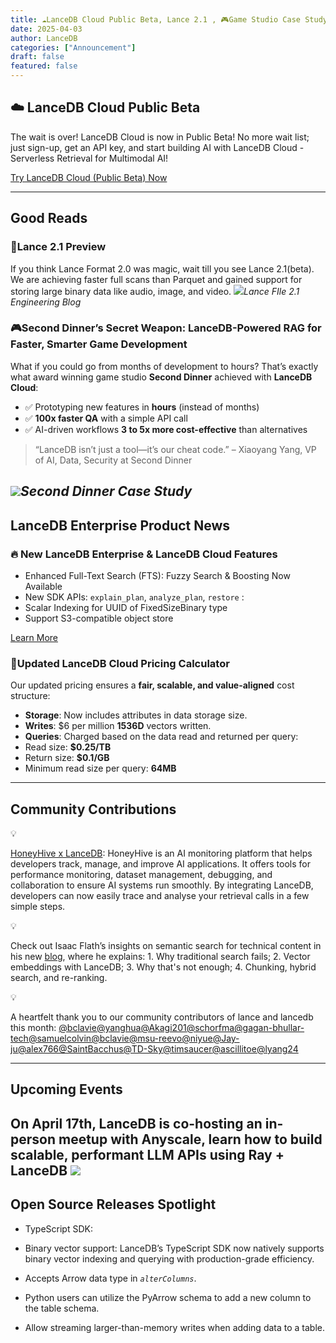 ```yaml
---
title: ☁️LanceDB Cloud Public Beta, Lance 2.1 , 🎮Game Studio Case Study
date: 2025-04-03
author: LanceDB
categories: ["Announcement"]
draft: false
featured: false
---
```


## ☁️ LanceDB Cloud Public Beta

The wait is over! LanceDB Cloud is now in Public Beta! No more wait list; just sign-up, get an API key, and start building AI with LanceDB Cloud - Serverless Retrieval for Multimodal AI!

[Try LanceDB Cloud (Public Beta) Now](https://accounts.lancedb.com/sign-up)

---

## Good Reads

### 👀Lance 2.1 Preview

If you think Lance Format 2.0 was magic, wait till you see Lance 2.1(beta).  We are achieving faster full scans than Parquet and gained support for storing large binary data like audio, image, and video.
[![](https://lh7-rt.googleusercontent.com/docsz/AD_4nXeo6pIleHnELadSTFv1gJk9ND2JjF1klt2O9g8xiP7uXqMYhhXvfuC6IPix1BS6JY4i0BBjFXUYocCsJj0Zgx2gUKEWQBLKC9pRzxp-1FWvlnmOlpDroO3_KHfkjl7QtThC_kyG?key=RTVI5Pv23Ppl3wh7-hRqhXlJ)](__GHOST_URL__/lance-file-2-1-smaller-and-simpler/)*Lance FIle 2.1 Engineering Blog*
### 🎮Second Dinner’s Secret Weapon: LanceDB-Powered RAG for Faster, Smarter Game Development

What if you could go from months of development to hours? That’s exactly what award winning game studio **Second Dinner** achieved with **LanceDB Cloud**:

- ✅ Prototyping new features in **hours** (instead of months)
- ✅ **100x faster QA** with a simple API call
- ✅ AI-driven workflows **3 to 5x more cost-effective** than alternatives

> “LanceDB isn’t just a tool—it’s our cheat code.” – Xiaoyang Yang, VP of AI, Data, Security at Second Dinner

[![](__GHOST_URL__/content/images/2025/04/Screenshot-2025-03-20-at-9.48.05-PM.png)](__GHOST_URL__/second-dinners-secret-weapon-lancedb-powered-rag-for-faster-smarter-game-development/)*Second Dinner Case Study*
---

## LanceDB Enterprise Product News

### 🔥 New LanceDB Enterprise & LanceDB Cloud Features

- Enhanced Full-Text Search (FTS): Fuzzy Search & Boosting Now Available
- New SDK APIs:  `explain_plan`,   `analyze_plan`,   `restore` : 
- Scalar Indexing for UUID of FixedSizeBinary type
- Support S3-compatible object store

[Learn More](https://docs.lancedb.com/changelog/changelog)

### 🧮Updated LanceDB Cloud Pricing Calculator 

Our updated pricing ensures a **fair, scalable, and value-aligned** cost structure:

- **Storage**: Now includes attributes in data storage size.
- **Writes**: $6 per million **1536D** vectors written.
- **Queries**: Charged based on the data read and returned per query:
- Read size: **$0.25/TB**
- Return size: **$0.1/GB**
- Minimum read size per query: **64MB**

---

## Community Contributions

💡

[HoneyHive x LanceDB](https://www.honeyhive.ai/post/moving-ai-applications-to-prod-with-lancedb-and-honeyhive): HoneyHive is an AI monitoring platform that helps developers track, manage, and improve AI applications. It offers tools for performance monitoring, dataset management, debugging, and collaboration to ensure AI systems run smoothly. By integrating LanceDB, developers can now easily trace and analyse your retrieval calls in a few simple steps. 

💡

Check out Isaac Flath’s insights on semantic search for technical content in his new [blog](https://isaacflath.com/blog/blog_post?fpath=posts%2F2025-03-17-Retrieval101.ipynb), where he explains: 1. Why traditional search fails; 2. Vector embeddings with LanceDB; 3. Why that's not enough; 4. Chunking, hybrid search, and re-ranking. 

💡

A heartfelt thank you to our community contributors of lance and lancedb this month: [@bclavie](https://github.com/bclavie)[@yanghua](https://github.com/yanghua)[@Akagi201](https://github.com/Akagi201)[@schorfma](https://github.com/schorfma)[@gagan-bhullar-tech](https://github.com/gagan-bhullar-tech)[@samuelcolvin](https://github.com/samuelcolvin)[@bclavie](https://github.com/bclavie)[@msu-reevo](https://github.com/msu-reevo)[@niyue](https://github.com/niyue)[@Jay-ju](https://github.com/Jay-ju)[@alex766](https://github.com/alex766)[@SaintBacchus](https://github.com/SaintBacchus)[@TD-Sky](https://github.com/TD-Sky)[@timsaucer](https://github.com/timsaucer)[@ascillitoe](https://github.com/ascillitoe)[@lyang24](https://github.com/lyang24)

---

## Upcoming Events

On April 17th, LanceDB is co-hosting an in-person meetup with Anyscale,  learn how to build scalable, performant LLM APIs using **Ray + LanceDB**
[![](https://lh7-rt.googleusercontent.com/docsz/AD_4nXefZy_BBnHtZSZEEdaGrJeVLAvSQIvIRtEgLUTN6I8-Kv5JPUmRbIbR6w8bzesjoTjlqlIXIZBhybnCWxHifwtiKWXy0_xxXr0MKjMizpAwNW5efzLC_lFtF8FWgaKWYlqqfdrVmw?key=RTVI5Pv23Ppl3wh7-hRqhXlJ)](https://lu.ma/u0cjfsqo)
---

## Open Source Releases Spotlight 

- TypeScript SDK: 
- Binary vector support: LanceDB’s TypeScript SDK now natively supports binary vector indexing and querying with production-grade efficiency.
- Accepts Arrow data type in *`alterColumns`*.

- Python users can utilize the PyArrow schema to add a new column to the table schema.
- Allow streaming larger-than-memory writes when adding data to a table.
